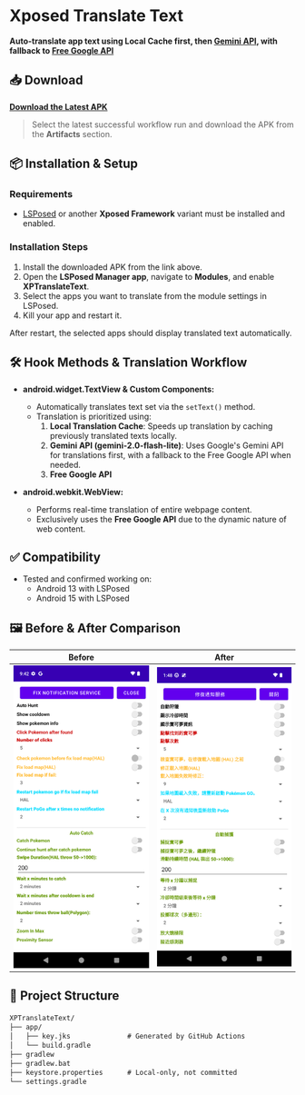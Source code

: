 # Xposed Translate Text

**Auto-translate app text using Local Cache first, then [Gemini API](https://ai.google.dev/gemini-api/docs/pricing?hl=zh-tw#gemini-2.0-flash-lite), with fallback to [Free Google API](https://github.com/ssut/py-googletrans/issues/268)**

## 📥 Download

[**Download the Latest APK**](https://github.com/tianci-sh/XPTranslateText/actions/workflows/build.yml)
> Select the latest successful workflow run and download the APK from the **Artifacts** section.

## 📦 **Installation & Setup**

### Requirements
- [LSPosed](https://github.com/LSPosed/LSPosed) or another **Xposed Framework** variant must be installed and enabled.

### Installation Steps

1. Install the downloaded APK from the link above.
2. Open the **LSPosed Manager app**, navigate to **Modules**, and enable **XPTranslateText**.
3. Select the apps you want to translate from the module settings in LSPosed.
4. Kill your app and restart it.

After restart, the selected apps should display translated text automatically.

## 🛠️ Hook Methods & Translation Workflow
- **android.widget.TextView & Custom Components:**
  - Automatically translates text set via the `setText()` method.
  - Translation is prioritized using:
    1. **Local Translation Cache**: Speeds up translation by caching previously translated texts locally.
    2. **Gemini API (gemini-2.0-flash-lite)**: Uses Google's Gemini API for translations first, with a fallback to the Free Google API when needed.
    3. **Free Google API**

- **android.webkit.WebView:**
  - Performs real-time translation of entire webpage content.
  - Exclusively uses the **Free Google API** due to the dynamic nature of web content.

## ✅ **Compatibility**
- Tested and confirmed working on:
    - Android 13 with LSPosed
    - Android 15 with LSPosed

## 🖼️ **Before & After Comparison**

| Before                                    | After                                    |
|-------------------------------------------|------------------------------------------|
| <img src="images/before.png" width="300"> | <img src="images/after.png" width="300"> |

## 📁 **Project Structure**

```text
XPTranslateText/
├── app/
│   ├── key.jks              # Generated by GitHub Actions
│   └── build.gradle
├── gradlew
├── gradlew.bat
├── keystore.properties      # Local-only, not committed
└── settings.gradle
```
